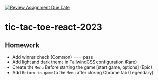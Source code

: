 [![Review Assignment Due Date](https://classroom.github.com/assets/deadline-readme-button-24ddc0f5d75046c5622901739e7c5dd533143b0c8e959d652212380cedb1ea36.svg)](https://classroom.github.com/a/Z0NysN19)
# tic-tac-toe-react-2023

## Homework
- Add winner check (Common) === pass
- Add light and dark theme in TailwindCSS configuration (Rare)
- Create the `Menu` Before starting the game [start game, options] (Epic)
- Add `Return to game` to the `Menu` after closing Chrome tab (Legendary)
